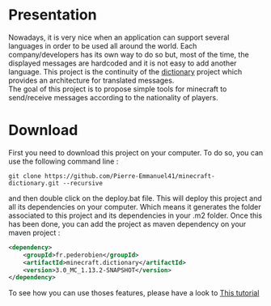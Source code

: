# Presentation

Nowadays, it is very nice when an application can support several languages in order to be used all around the world. Each company/developers has its own way to do so but, most of the time, the displayed messages are hardcoded and it is not easy to add another language. This project is the continuity of the [dictionary](https://github.com/Pierre-Emmanuel41/dictionary.git) project which provides an architecture for translated messages.  
The goal of this project is to propose simple tools for minecraft to send/receive messages according to the nationality of players.

# Download

First you need to download this project on your computer. To do so, you can use the following command line :

```git
git clone https://github.com/Pierre-Emmanuel41/minecraft-dictionary.git --recursive
```

and then double click on the deploy.bat file. This will deploy this project and all its dependencies on your computer. Which means it generates the folder associated to this project and its dependencies in your .m2 folder. Once this has been done, you can add the project as maven dependency on your maven project :

```xml
<dependency>
	<groupId>fr.pederobien</groupId>
	<artifactId>minecraft.dictionary</artifactId>
	<version>3.0_MC_1.13.2-SNAPSHOT</version>
</dependency>
```

To see how you can use thoses features, please have a look to [This tutorial](https://github.com/Pierre-Emmanuel41/minecraft-dictionary/blob/master/Tutorial.md)
